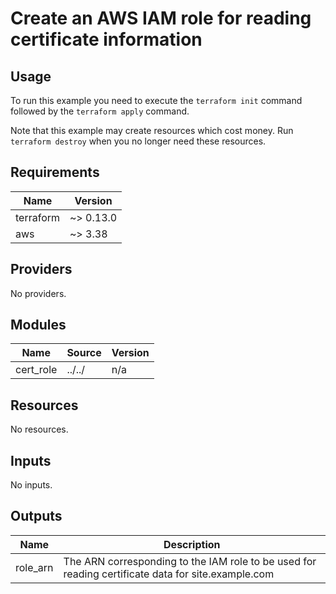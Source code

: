 # Create an AWS IAM role for reading certificate information #

## Usage ##

To run this example you need to execute the `terraform init` command
followed by the `terraform apply` command.

Note that this example may create resources which cost money. Run
`terraform destroy` when you no longer need these resources.

## Requirements ##

| Name | Version |
|------|---------|
| terraform | ~> 0.13.0 |
| aws | ~> 3.38 |

## Providers ##

No providers.

## Modules ##

| Name | Source | Version |
|------|--------|---------|
| cert\_role | ../../ | n/a |

## Resources ##

No resources.

## Inputs ##

No inputs.

## Outputs ##

| Name | Description |
|------|-------------|
| role\_arn | The ARN corresponding to the IAM role to be used for reading certificate data for site.example.com |
